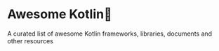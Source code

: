# Awesome Kotlin🚀
A curated list of awesome Kotlin frameworks, libraries, documents and other resources
